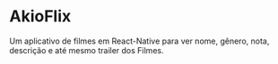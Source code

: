 # AkioFlix
Um aplicativo de filmes em React-Native para ver nome, gênero, nota, descrição e até mesmo trailer dos Filmes. 

